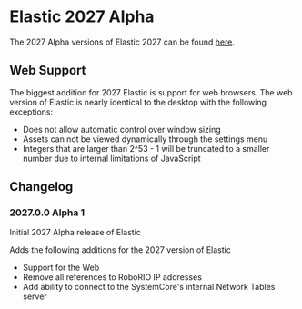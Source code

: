 # Elastic 2027 Alpha

The 2027 Alpha versions of Elastic 2027 can be found [here](https://github.com/Gold872/elastic-dashboard/releases).

## Web Support

The biggest addition for 2027 Elastic is support for web browsers. The web version of Elastic is nearly identical to the desktop with the following exceptions:
- Does not allow automatic control over window sizing
- Assets can not be viewed dynamically through the settings menu
- Integers that are larger than 2^53 - 1 will be truncated to a smaller number due to internal limitations of JavaScript

## Changelog

### 2027.0.0 Alpha 1

Initial 2027 Alpha release of Elastic

Adds the following additions for the 2027 version of Elastic
- Support for the Web
- Remove all references to RoboRIO IP addresses
- Add ability to connect to the SystemCore's internal Network Tables server
